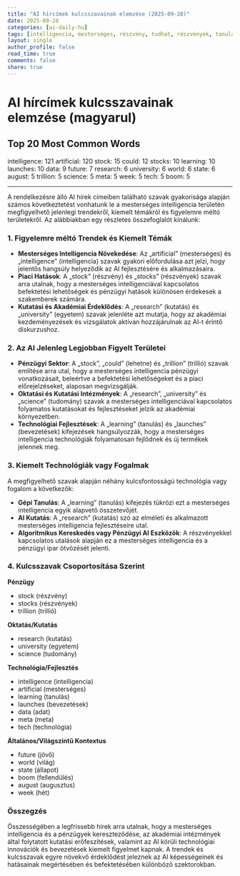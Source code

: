 ```yaml
---
title: "AI hírcímek kulcsszavainak elemzése (2025-09-28)"
date: 2025-09-28
categories: [ai-daily-hu]
tags: [intelligencia, mesterséges, részvény, tudhat, részvények, tanulás, bevezetések, adatok, jövő, kutatás, egyetem, világ, állam, augusztus, trillió, tudomány, meta, hét, technológia, boom]
layout: single
author_profile: false
read_time: true
comments: false
share: true
---
```


# AI hírcímek kulcsszavainak elemzése (magyarul)

## Top 20 Most Common Words

intelligence: 121
artificial: 120
stock: 15
could: 12
stocks: 10
learning: 10
launches: 10
data: 9
future: 7
research: 6
university: 6
world: 6
state: 6
august: 5
trillion: 5
science: 5
meta: 5
week: 5
tech: 5
boom: 5

---

A rendelkezésre álló AI hírek címeiben található szavak gyakorisága alapján számos következtetést vonhatunk le a mesterséges intelligencia területén megfigyelhető jelenlegi trendekről, kiemelt témákról és figyelemre méltó területekről. Az alábbiakban egy részletes összefoglalót kínálunk:

### 1. Figyelemre méltó Trendek és Kiemelt Témák
- **Mesterséges Intelligencia Növekedése**: Az „artificial” (mesterséges) és „intelligence” (intelligencia) szavak gyakori előfordulása azt jelzi, hogy jelentős hangsúly helyeződik az AI fejlesztésére és alkalmazásaira.
- **Piaci Hatások**: A „stock” (részvény) és „stocks” (részvények) szavak arra utalnak, hogy a mesterséges intelligenciával kapcsolatos befektetési lehetőségek és pénzügyi hatások különösen érdekesek a szakemberek számára.
- **Kutatási és Akadémiai Érdeklődés**: A „research” (kutatás) és „university” (egyetem) szavak jelenléte azt mutatja, hogy az akadémiai kezdeményezések és vizsgálatok aktívan hozzájárulnak az AI-t érintő diskurzushoz.

### 2. Az AI Jelenleg Legjobban Figyelt Területei
- **Pénzügyi Sektor**: A „stock”, „could” (lehetne) és „trillion” (trillió) szavak említése arra utal, hogy a mesterséges intelligencia pénzügyi vonatkozásait, beleértve a befektetési lehetőségeket és a piaci előrejelzéseket, alaposan megvizsgálják.
- **Oktatási és Kutatási Intézmények**: A „research”, „university” és „science” (tudomány) szavak a mesterséges intelligenciával kapcsolatos folyamatos kutatásokat és fejlesztéseket jelzik az akadémiai környezetben.
- **Technológiai Fejlesztések**: A „learning” (tanulás) és „launches” (bevezetések) kifejezések hangsúlyozzák, hogy a mesterséges intelligencia technológiák folyamatosan fejlődnek és új termékek jelennek meg.

### 3. Kiemelt Technológiák vagy Fogalmak
A megfigyelhető szavak alapján néhány kulcsfontosságú technológia vagy fogalom a következők:
- **Gépi Tanulás**: A „learning” (tanulás) kifejezés tükrözi ezt a mesterséges intelligencia egyik alapvető összetevőjét.
- **AI Kutatás**: A „research” (kutatás) szó az elméleti és alkalmazott mesterséges intelligencia fejlesztéseire utal.
- **Algoritmikus Kereskedés vagy Pénzügyi AI Eszközök**: A részvényekkel kapcsolatos utalások alapján ez a mesterséges intelligencia és a pénzügyi ipar ötvözését jelenti.

### 4. Kulcsszavak Csoportosítása Szerint

**Pénzügy**
- stock (részvény)
- stocks (részvények)
- trillion (trillió)

**Oktatás/Kutatás**
- research (kutatás)
- university (egyetem)
- science (tudomány)

**Technológia/Fejlesztés**
- intelligence (intelligencia)
- artificial (mesterséges)
- learning (tanulás)
- launches (bevezetések)
- data (adat)
- meta (meta)
- tech (technológia)

**Általános/Világszintű Kontextus**
- future (jövő)
- world (világ)
- state (állapot)
- boom (fellendülés)
- august (augusztus)
- week (hét)

### Összegzés
Összességében a legfrissebb hírek arra utalnak, hogy a mesterséges intelligencia és a pénzügyek kereszteződése, az akadémiai intézmények által folytatott kutatási erőfeszítések, valamint az AI körüli technológiai innovációk és bevezetések kiemelt figyelmet kapnak. A trendek és kulcsszavak egyre növekvő érdeklődést jeleznek az AI képességeinek és hatásainak megértésében és befektetésében különböző szektorokban.